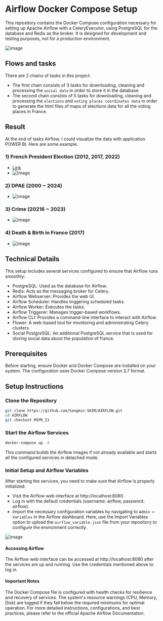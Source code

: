 # Airflow Docker Compose Setup
This repository contains the Docker Compose configuration necessary for setting up Apache Airflow with a CeleryExecutor, using PostgreSQL for the database and Redis as the broker. It is designed for development and testing purposes, not for a production environment.

![image](https://github.com/Sangmin-SHIM/AIRFLOW/assets/93679283/339affa3-2d5f-4885-b2c5-3fe32fd173ac)


## Flows and tasks
There are 2 chains of tasks in this project:
- The first chain consists of 3 tasks for downloading, cleaning and processing the `social data` in order to store it in the database.
- The second chain consists of 5 tasks for downloading, cleaning and processing the `elections` and `voting places coordinates data` in order to generate the html files of maps of elections data for all the voting places in France.



## Result
At the end of tasks Airflow, I could visualize the data with application POWER BI. Here are some example.

### 1) French President Election (2012, 2017, 2022)

- [Link](https://mspr.flusin.fr/html_files/12_T1.html)
- ![image](https://github.com/Sangmin-SHIM/AIRFLOW/assets/93679283/7d4827bd-f324-4a3e-abfc-d49751253fee)

### 2) DPAE (2000 ~ 2024)

- ![image](https://github.com/Sangmin-SHIM/AIRFLOW/assets/93679283/a9192aa8-595d-4385-ad8f-1f69fa23f03b)

### 3) Crime (20216 ~ 2023)

- ![image](https://github.com/Sangmin-SHIM/AIRFLOW/assets/93679283/a8189c3c-d3ae-48df-86bc-0a81a1b6a3de)

### 4) Death & Birth in France (2017)

- ![image](https://github.com/Sangmin-SHIM/AIRFLOW/assets/93679283/2c75b5ff-d76a-45ae-87e8-a6882da51468)


## Technical Details
This setup includes several services configured to ensure that Airflow runs smoothly:

- PostgreSQL: Used as the database for Airflow.
- Redis: Acts as the messaging broker for Celery.
- Airflow Webserver: Provides the web UI.
- Airflow Scheduler: Handles triggering scheduled tasks.
- Airflow Worker: Executes the tasks.
- Airflow Triggerer: Manages trigger-based workflows.
- Airflow CLI: Provides a command-line interface to interact with Airflow.
- Flower: A web-based tool for monitoring and administrating Celery clusters.
- Social PostgreSQL: An additional PostgreSQL service that is used for storing social data about the population of france.

## Prerequisites
Before starting, ensure Docker and Docker Compose are installed on your system. The configuration uses Docker Compose version 3.7 format.

## Setup Instructions
### Clone the Repository

```bash
git clone https://github.com/Sangmin-SHIM/AIRFLOW.git
cd AIRFLOW
git checkout MSPR_I1
```

### Start the Airflow Services

```bash
docker-compose up -d
```

This command builds the Airflow images if not already available and starts all the configured services in detached mode.

### Initial Setup and Airflow Variables
After starting the services, you need to make sure that Airflow is properly initialized:

- Visit the Airflow web interface at http://localhost:8080.
- Log in with the default credentials (username: airflow, password: airflow).
- Import the necessary configuration variables by navigating to `Admin > Variables` in the Airflow dashboard. Here, use the Import Variables option to upload the `airflow_variable.json` file from your repository to configure the environment correctly.

![image](https://github.com/Sangmin-SHIM/AIRFLOW/assets/93679283/b9da42f4-f2cb-4d94-a99c-801f2acbcf42)

#### Accessing Airflow
The Airflow web interface can be accessed at http://localhost:8080 after the services are up and running. Use the credentials mentioned above to log in.

#### Important Notes
The Docker Compose file is configured with health checks for resilience and recovery of services.
The system's resource warnings (CPU, Memory, Disk) are logged if they fall below the required minimums for optimal operation.
For more detailed instructions, configurations, and best practices, please refer to the official Apache Airflow Documentation.
